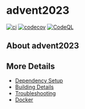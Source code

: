# advent2023

[![ci](https://github.com/vladigr1/advent2023/actions/workflows/ci.yml/badge.svg)](https://github.com/vladigr1/advent2023/actions/workflows/ci.yml)
[![codecov](https://codecov.io/gh/vladigr1/advent2023/branch/main/graph/badge.svg)](https://codecov.io/gh/vladigr1/advent2023)
[![CodeQL](https://github.com/vladigr1/advent2023/actions/workflows/codeql-analysis.yml/badge.svg)](https://github.com/vladigr1/advent2023/actions/workflows/codeql-analysis.yml)

## About advent2023



## More Details

 * [Dependency Setup](README_dependencies.md)
 * [Building Details](README_building.md)
 * [Troubleshooting](README_troubleshooting.md)
 * [Docker](README_docker.md)
